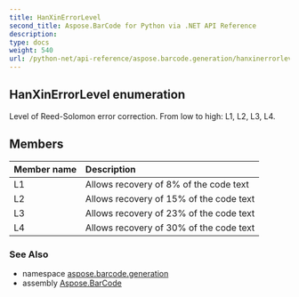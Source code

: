 ```yaml
---
title: HanXinErrorLevel
second_title: Aspose.BarCode for Python via .NET API Reference
description: 
type: docs
weight: 540
url: /python-net/api-reference/aspose.barcode.generation/hanxinerrorlevel/
---
```


## HanXinErrorLevel enumeration

Level of Reed-Solomon error correction. From low to high: L1, L2, L3, L4.

## Members
| Member name | Description |
| :- | :- |
|L1|Allows recovery of 8% of the code text|
|L2|Allows recovery of 15% of the code text|
|L3|Allows recovery of 23% of the code text|
|L4|Allows recovery of 30% of the code text|

### See Also

* namespace [aspose.barcode.generation](/barcode/python-net/api-reference/aspose.barcode.generation/)
* assembly [Aspose.BarCode](/barcode/python-net/api-reference/)

